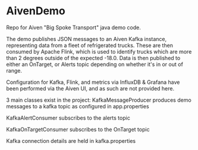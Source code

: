 # AivenDemo
Repo for Aiven "Big Spoke Transport" java demo code.

The demo publishes JSON messages to an Aiven Kafka instance, representing data from a fleet of refrigerated trucks.
These are then consumed by Apache Flink, which is used to identify trucks which are more than 2 degrees outside of the expected -18.0.
Data is then published to either an OnTarget, or Alerts topic depending on whether it's in or out of range.

Configuration for Kafka, Flink, and metrics via InfluxDB & Grafana have been performed via the Aiven UI, and as such are not provided here.

3 main classes exist in the project:
KafkaMessageProducer
produces demo messages to a kafka topic as configured in app.properties

KafkaAlertConsumer
subscribes to the alerts topic 

KafkaOnTargetConsumer
subscribes to the OnTarget topic

Kafka connection details are held in kafka.properties
